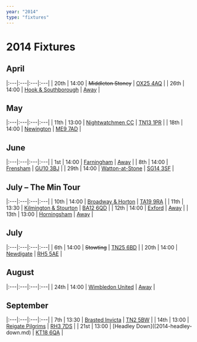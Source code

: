 ```yaml
---
year: "2014"
type: "fixtures"
---
```


# 2014 Fixtures

## April

|:---|:---|:---|:---|
| 20th | 14:00 | <del>Middleton Stoney</del> | [OX25 4AQ](https//goo.gl/maps/2oHFhgW7cVt) |
| 26th | 14:00 | [Hook & Southborough](2014-hook-and-southborough.md) | [Away](https://goo.gl/maps/VlJHS) |

## May

|:---|:---|:---|:---|
| 11th | 13:00 | [Nightwatchmen CC](2014-nightwatchmen.md) | [TN13 1PR](https://goo.gl/maps/JefoWDSusHs) |
| 18th | 14:00 | [Newington](2014-newington.md) | [ME9 7AD](https://goo.gl/maps/KKqTC) |

## June

|:---|:---|:---|:---|
| 1st | 14:00 | [Farningham](2014-farningham.md) | [Away]() |
| 8th | 14:00 | [Frensham](2014-frensham.md) | [GU10 3BJ](https//goo.gl/maps/xBUZvPU1vnK2) |
| 29th | 14:00 | [Watton-at-Stone](2014-watton-at-stone.md) | [SG14 3SF](https://goo.gl/maps/2oHFhgW7cVt) |

## July – The Min Tour

|:---|:---|:---|:---|
| 10th | 14:00 | [Broadway & Horton](2014-broadway-and-horton.md) | [TA19 9RA](https//goo.gl/maps/hVamJL8if6v) |
| 11th | 13:30 | [Kilmington & Stourton](2015-kilmington-and-stourton.md) | [BA12 6QD](https://goo.gl/maps/6q53XChZh9A2) |
| 12th | 14:00 | [Exford](2014-exford.md) | [Away](https://goo.gl/maps/bwQRa9B88LK6vCh66) |
| 13th | 13:00 | [Horningsham](2014-horningsham.md) | [Away](https://goo.gl/maps/VgYPJsp3uXvpTPv97) |

## July

|:---|:---|:---|:---|
| 6th | 14:00 | <del>Stowting</del> | [TN25 6BD](https//goo.gl/maps/5KNmaMe6Wb422) |
| 20th | 14:00 | [Newdigate](2014-newdigate.md) | [RH5 5AE](http://goo.gl/maps/2RKzj) |


## August

|:---|:---|:---|:---|
| 24th | 14:00 | [Wimbledon United](2014-wimbledon-united.md) | [Away]() |


## September

|:---|:---|:---|:---|
| 7th | 13:30 | [Brasted Invicta](2014-brasted-invicta.md) | [TN2 5BW](http://maps.apple.com/?q=51.122742,0.285469&sspn=0.007606,0.014852&sll=51.122742,0.285469) |
| 14th | 13:00 | [Reigate Pilgrims](2014-reigate-pilgrims.md) | [RH3 7DS](https//goo.gl/maps/APtKSjuaQ5v) |
| 21st | 13:00 | [Headley Down]((2014-headley-down.md) | [KT18 6QA](https://goo.gl/maps/pn4ojVfCN722) |
